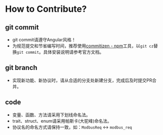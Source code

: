 # How to Contribute?

## git commit
* git commit请遵守Angular风格！
* 为规范提交和节省编写时间，推荐使用[commitizen  -  npm](https://www.npmjs.com/package/commitizen)工具，以`git cz`替换`git commit`。具体安装说明请参考官方文档。

## git branch
* 实现新功能、新协议时，请从合适的分支处新建分支，完成后及时提交PR合并。

## code
* 变量、函数、方法请采用下划线命名法。
* trait、struct、enum请采用帕斯卡(大驼峰)命名法。
* 协议名的命名方式请保持一致，如：`ModbusReq` <-> `modbus_req`
